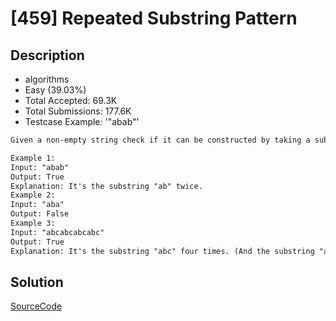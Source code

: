 # [459] Repeated Substring Pattern

## Description

* algorithms
* Easy (39.03%)
* Total Accepted:    69.3K
* Total Submissions: 177.6K
* Testcase Example:  '"abab"'

```md
Given a non-empty string check if it can be constructed by taking a substring of it and appending multiple copies of the substring together. You may assume the given string consists of lowercase English letters only and its length will not exceed 10000.

Example 1:
Input: "abab"
Output: True
Explanation: It's the substring "ab" twice.
Example 2:
Input: "aba"
Output: False
Example 3:
Input: "abcabcabcabc"
Output: True
Explanation: It's the substring "abc" four times. (And the substring "abcabc" twice.)

```

## Solution

[SourceCode](./solution.js)